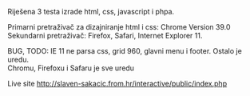 Riješena 3 testa izrade html, css, javascript i phpa. 

Primarni pretraživač za dizajniranje html i css: Chrome Version 39.0 
Sekundarni pretraživač: Firefox, Safari, Internet Explorer 11.

BUG, TODO: IE 11 ne parsa css, grid 960, glavni menu i footer. Ostalo je uredu.  
Chromu, Firefoxu i Safaru je sve uredu 

Live site http://slaven-sakacic.from.hr/interactive/public/index.php
